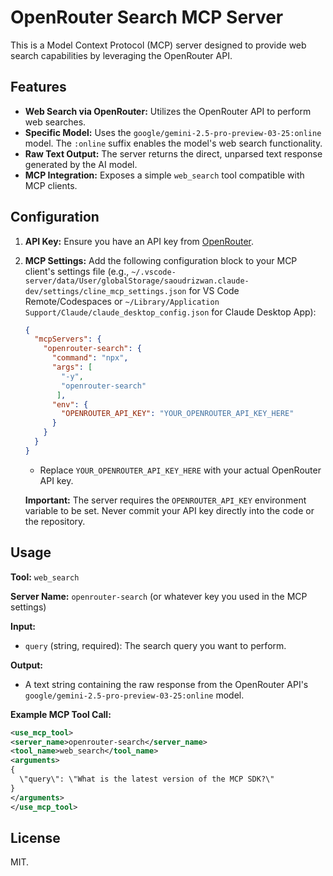 # OpenRouter Search MCP Server

This is a Model Context Protocol (MCP) server designed to provide web search capabilities by leveraging the OpenRouter API.

## Features

*   **Web Search via OpenRouter:** Utilizes the OpenRouter API to perform web searches.
*   **Specific Model:** Uses the `google/gemini-2.5-pro-preview-03-25:online` model. The `:online` suffix enables the model's web search functionality.
*   **Raw Text Output:** The server returns the direct, unparsed text response generated by the AI model.
*   **MCP Integration:** Exposes a simple `web_search` tool compatible with MCP clients.


## Configuration

1.  **API Key:** Ensure you have an API key from [OpenRouter](https://openrouter.ai/).
2.  **MCP Settings:** Add the following configuration block to your MCP client's settings file (e.g., `~/.vscode-server/data/User/globalStorage/saoudrizwan.claude-dev/settings/cline_mcp_settings.json` for VS Code Remote/Codespaces or `~/Library/Application Support/Claude/claude_desktop_config.json` for Claude Desktop App):

    ```json
    {
      "mcpServers": {
        "openrouter-search": {
          "command": "npx",
          "args": [
            "-y",
            "openrouter-search"
           ],
          "env": {
            "OPENROUTER_API_KEY": "YOUR_OPENROUTER_API_KEY_HERE"
          }
        }
      }
    }
    ```

    *   Replace `YOUR_OPENROUTER_API_KEY_HERE` with your actual OpenRouter API key.

    **Important:** The server requires the `OPENROUTER_API_KEY` environment variable to be set. Never commit your API key directly into the code or the repository.

## Usage

**Tool:** `web_search`

**Server Name:** `openrouter-search` (or whatever key you used in the MCP settings)

**Input:**
*   `query` (string, required): The search query you want to perform.

**Output:**
*   A text string containing the raw response from the OpenRouter API's `google/gemini-2.5-pro-preview-03-25:online` model.

**Example MCP Tool Call:**

```xml
<use_mcp_tool>
<server_name>openrouter-search</server_name>
<tool_name>web_search</tool_name>
<arguments>
{
  \"query\": \"What is the latest version of the MCP SDK?\"
}
</arguments>
</use_mcp_tool>
```

## License
MIT.
